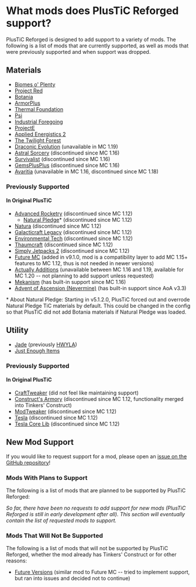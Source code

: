 # What mods does PlusTiC Reforged support?

PlusTiC Reforged is designed to add support to a variety of mods. The following is a list of mods that are currently supported, as well as mods that were previously supported and when support was dropped.

## Materials

- [Biomes o' Plenty](https://www.curseforge.com/minecraft/mc-mods/biomes-o-plenty)
- [Project Red](https://www.curseforge.com/minecraft/mc-mods/project-red-core)
- [Botania](https://www.curseforge.com/minecraft/mc-mods/botania)
- [ArmorPlus](https://www.curseforge.com/minecraft/mc-mods/armorplus)
- [Thermal Foundation](https://www.curseforge.com/minecraft/mc-mods/thermal-foundation)
- [Psi](https://www.curseforge.com/minecraft/mc-mods/psi)
- [Industrial Foregoing](https://www.curseforge.com/minecraft/mc-mods/industrial-foregoing)
- [ProjectE](https://www.curseforge.com/minecraft/mc-mods/projecte)
- [Applied Energistics 2](https://www.curseforge.com/minecraft/mc-mods/applied-energistics-2)
- [The Twilight Forest](https://www.curseforge.com/minecraft/mc-mods/the-twilight-forest)
- [Draconic Evolution](https://www.curseforge.com/minecraft/mc-mods/draconic-evolution) (unavailable in MC 1.19)
- [Astral Sorcery](https://www.curseforge.com/minecraft/mc-mods/astral-sorcery) (discontinued since MC 1.16)
- [Survivalist](https://www.curseforge.com/minecraft/mc-mods/survivalist) (discontinued since MC 1.16)
- [GemsPlusPlus](https://www.curseforge.com/minecraft/mc-mods/gemsplusplus) (discontinued since MC 1.16)
- [Avaritia](https://www.curseforge.com/minecraft/mc-mods/avaritia-1-10) (unavailable in MC 1.16, discontinued since MC 1.18)

### Previously Supported

#### In Original PlusTiC

- [Advanced Rocketry](https://www.curseforge.com/minecraft/mc-mods/advanced-rocketry) (discontinued since MC 1.12)
  - [Natural Pledge](https://www.curseforge.com/minecraft/mc-mods/natural-pledge)* (discontinued since MC 1.12)
- [Natura](https://www.curseforge.com/minecraft/mc-mods/natura) (discontinued since MC 1.12)
- [Galacticraft Legacy](https://www.curseforge.com/minecraft/mc-mods/galacticraft-legacy) (discontinued since MC 1.12)
- [Environmental Tech](https://www.curseforge.com/minecraft/mc-mods/environmental-tech) (discontinued since MC 1.12)
- [Thaumcraft](https://www.curseforge.com/minecraft/mc-mods/thaumcraft) (discontinued since MC 1.12)
- [Simply Jetpacks 2](https://www.curseforge.com/minecraft/mc-mods/simply-jetpacks-2) (discontinued since MC 1.12)
- [Future MC](https://www.curseforge.com/minecraft/mc-mods/future-mc) (added in v9.1.0, mod is a compatibility layer to add MC 1.15+ features to MC 1.12, thus is not needed in newer versions)
- [Actually Additions](https://www.curseforge.com/minecraft/mc-mods/actually-additions) (unavailable between MC 1.16 and 1.19, available for MC 1.20 -- not planning to add support unless requested)
- [Mekanism](https://www.curseforge.com/minecraft/mc-mods/mekanism) (has built-in support since MC 1.16)
- [Advent of Ascension (Nevermine)](https://www.curseforge.com/minecraft/mc-mods/advent-of-ascension-nevermine) (has built-in support since AoA v3.3)

\* About Natural Pledge: Starting in v5.1.2.0, PlusTiC forced out and overrode Natural Pledge TiC materials by default. This could be changed in the config so that PlusTiC did not add Botania materials if Natural Pledge was loaded.

## Utility

- [Jade](https://www.curseforge.com/minecraft/mc-mods/jade) (previously [HWYLA](https://www.curseforge.com/minecraft/mc-mods/hwyla))
- [Just Enough Items](https://www.curseforge.com/minecraft/mc-mods/jei)

### Previously Supported

#### In Original PlusTiC

- [CraftTweaker](https://www.curseforge.com/minecraft/mc-mods/crafttweaker) (did not feel like maintaining support)
- [Construct's Armory](https://www.curseforge.com/minecraft/mc-mods/constructs-armory) (discontinued since MC 1.12, functionality merged into Tinkers' Construct)
- [ModTweaker](https://www.curseforge.com/minecraft/mc-mods/modtweaker) (discontinued since MC 1.12)
- [Tesla](https://www.curseforge.com/minecraft/mc-mods/tesla) (discontinued since MC 1.12)
- [Tesla Core Lib](https://www.curseforge.com/minecraft/mc-mods/tesla-core-lib) (discontinued since MC 1.12)

## New Mod Support

If you would like to request support for a mod, please open an [issue on the GitHub repository](https://github.com/queengooborg/plustic-reforged/issues)!

### Mods With Plans to Support

The following is a list of mods that are planned to be supported by PlusTiC Reforged:

_So far, there have been no requests to add support for new mods (PlusTiC Reforged is still in early development after all). This section will eventually contain the list of requested mods to support._

### Mods That Will Not Be Supported

The following is a list of mods that will not be supported by PlusTiC Reforged, whether the mod already has Tinkers' Construct or for other reasons:

- [Future Versions](https://www.curseforge.com/minecraft/mc-mods/future-versions) (similar mod to Future MC -- tried to implement support, but ran into issues and decided not to continue)